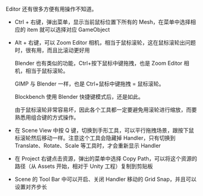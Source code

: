 Editor 还有很多方便有用操作不知道。

- Ctrl + 右键，弹出菜单，显示当前鼠标位置下所有的 Mesh，在菜单中选择相应的 item 就可以选择对应 GameObject
- Alt + 右键，可以 Zoom Editor 相机，相当于鼠标滚轮，这在鼠标滚轮出问题时，很有用，而且比滚动更好用

  Blender 也有类似的功能，Ctrl+按下鼠标中键拖拽，也是 Zoom Editor 相机，相当于鼠标滚轮。

  GIMP 与 Blender 一样，也是 Ctrl+鼠标中键拖拽 = 鼠标滚轮。

  Blockbench 使用 Blender 快捷键模式后，还是如此。

  由于鼠标滚轮非常容易坏，因此各个工具都一定要避免用滚轮进行缩放，而要熟悉用组合键的方式操作。

- 在 Scene View 中按 Q 键，切换到手形工具，可以平行拖拽场景，跟按下鼠标滚轮然后移动一样。注意这个工具会隐藏掉 Handler，只有切换到 Translate、Rotate、Scale 等工具时，才会重新显示 Handler
- 在 Project 右键点击资源，弹出的菜单中选择 Copy Path，可以将这个资源的路径（从 Assets 开始，相对于 Unity 工程）复制到剪贴板
- Scene 的 Tool Bar 中可以开启、关闭 Handler 移动的 Grid Snap，并且可以设置对齐步长
